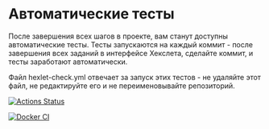 # Автоматические тесты

После завершения всех шагов в проекте, вам станут доступны автоматические тесты. Тесты запускаются на каждый коммит - после завершения всех заданий в интерфейсе Хекслета, сделайте коммит, и тесты заработают автоматически.

Файл hexlet-check.yml отвечает за запуск этих тестов - не удаляйте этот файл, не редактируйте его и не переименовывайте репозиторий.

[![Actions Status](https://github.com/generalitalics/devops-for-programmers-project-lvl1/workflows/hexlet-check/badge.svg)](https://github.com/generalitalics/devops-for-programmers-project-lvl1/actions)

[![Docker CI](https://github.com/generalitalics/devops-for-programmers-project-lvl1/actions/workflows/push.yml/badge.svg)](https://githubcom/generalitalics/devops-for-programmers-project-lvl1/actions/workflows/push.yml)